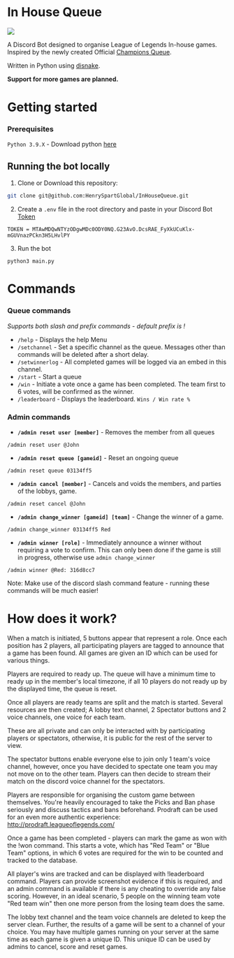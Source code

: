 # In House Queue
![](https://github.com/HenrySpartGlobal/InHouseQueue/blob/main/assets/queue.png)

A Discord Bot designed to organise League of Legends In-house games. Inspired by the newly created Official [Champions Queue](https://championsqueue.lolesports.com/en-us/).

Written in Python using [disnake](https://docs.disnake.dev/en/stable/). 

**Support for more games are planned.**

# Getting started
### Prerequisites
`Python 3.9.X` - Download python [here](https://www.python.org/downloads/)

## Running the bot locally 
1. Clone or Download this repository:
```bash
git clone git@github.com:HenrySpartGlobal/InHouseQueue.git
```
2. Create a `.env` file in the root directory and paste in your Discord Bot [Token](https://discord.com/developers/applications)
```.env
TOKEN = MTAwMDQwNTYzODgwMDc0ODY0NQ.G23AvO.DcsRAE_FyXkUCuKlx-mGUVnazPCkn3H5LHvlPY
```
3. Run the bot
```
python3 main.py
```

# Commands
### Queue commands
*Supports both slash and prefix commands - default prefix is !*

- `/help` - Displays the help Menu
- `/setchannel` - Set a specific channel as the queue. Messages other than commands will be deleted after a short delay.
- `/setwinnerlog` - All completed games will be logged via an embed in this channel. 
- `/start` - Start a queue
- `/win` - Initiate a vote once a game has been completed. The team first to 6 votes, will be confirmed as the winner.
- `/leaderboard` - Displays the leaderboard. `Wins / Win rate %` 

### Admin commands
- **`/admin reset user [member]`** - Removes the member from all queues
```
/admin reset user @John
```
- **`/admin reset queue [gameid]`** - Reset an ongoing queue
```
/admin reset queue 03134ff5
```
- **`/admin cancel [member]`** - Cancels and voids the members, and parties of the lobbys, game.
```
/admin reset cancel @John
```
- **`/admin change_winner [gameid] [team]`** - Change the winner of a game. 
```
/admin change_winner 03134ff5 Red
```
- **`/admin winner [role]`** - Immediately announce a winner without requiring a vote to confirm. This can only been done if the game is still in progress, otherwise use `admin change_winner`
```
/admin winner @Red: 316d8cc7
```

Note: Make use of the discord slash command feature - running these commands will be much easier!


# How does it work?
When a match is initiated, 5 buttons appear that represent a role. Once each position has 2 players, all participating players are tagged to announce that a game has been found. All games are given an ID which can be used for various things.

Players are required to ready up. The queue will have a minimum time to ready up in the member's local timezone, if all 10 players do not ready up by the displayed time, the queue is reset. 
 
Once all players are ready teams are split and the match is started. Several resources are then created; A lobby text channel, 2 Spectator buttons and 2 voice channels, one voice for each team.

These are all private and can only be interacted with by participating players or spectators, otherwise, it is public for the rest of the server to view.

The spectator buttons enable everyone else to join only 1 team's voice channel, however, once you have decided to spectate one team you may not move on to the other team. Players can then decide to stream their match on the discord voice channel for the spectators. 

Players are responsible for organising the custom game between themselves. You're heavily encouraged to take the Picks and Ban phase seriously and discuss tactics and bans beforehand. Prodraft can be used for an even more authentic experience: http://prodraft.leagueoflegends.com/

Once a game has been completed - players can mark the game as won with the !won command. This starts a vote, which has "Red Team" or "Blue Team" options, in which 6 votes are required for the win to be counted and tracked to the database. 

All player's wins are tracked and can be displayed with !leaderboard command. Players can provide screenshot evidence if this is required, and an admin command is available if there is any cheating to override any false scoring. However, in an ideal scenario, 5 people on the winning team vote "Red team win" then one more person from the losing team does the same. 

The lobby text channel and the team voice channels are deleted to keep the server clean. Further, the results of a game will be sent to a channel of your choice. You may have multiple games running on your server at the same time as each game is given a unique ID. This unique ID can be used by admins to cancel, score and reset games. 

